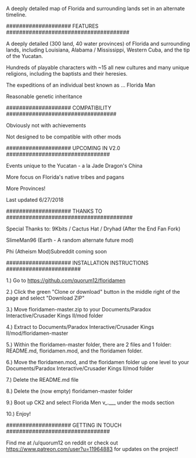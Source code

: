 A deeply detailed map of Florida and surrounding lands set in an alternate timeline.

#################### FEATURES ######################################

A deeply detailed (300 land, 40 water provinces) of Florida and surrounding lands, including Louisiana, Alabama / Mississippi, Western Cuba, and the tip of the Yucatan.

Hundreds of playable characters with ~15 all new cultures and many unique religions, including the baptists and their heresies.

The expeditions of an individual best known as ... Florida Man

Reasonable genetic inheritance

#################### COMPATIBILITY ##################################

Obviously not with achievements

Not designed to be compatible with other mods

#################### UPCOMING IN V2.0 ################################

Events unique to the Yucatan - a la Jade Dragon's China

More focus on Florida's native tribes and pagans

More Provinces!

Last updated 6/27/2018

#################### THANKS TO #######################################

Special Thanks to: 9Kbits / Cactus Hat / Dryhad (After the End Fan Fork)

SlimeMan96 (Earth - A random alternate future mod)

Phi (Atheism Mod)Subreddit coming soon

#################### INSTALLATION INSTRUCTIONS #######################

1.)		Go to https://github.com/quorum12/floridamen

2.)		Click the green "Clone or download" button in the middle right of the page and select "Download ZIP"

3.)		Move floridamen-master.zip to your Documents/Paradox Interactive/Crusader Kings II/mod folder

4.)		Extract to Documents/Paradox Interactive/Crusader Kings II/mod/floridamen-master

5.)		Within the floridamen-master folder, there are 2 files and 1 folder:  README.md, floridamen.mod, and the floridamen folder.

6.)		Move the floridamen.mod, and the floridamen folder up one level to your  Documents/Paradox Interactive/Crusader Kings II/mod folder

7.)		Delete the README.md file

8.)		Delete the (now empty) floridamen-master folder

9.)		Boot up CK2 and select Florida Men v_.___ under the mods section

10.)	Enjoy!

#################### GETTING IN TOUCH ################################

Find me at /u/quorum12 on reddit or check out https://www.patreon.com/user?u=11964883 for updates on the project!


